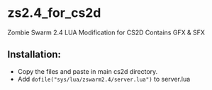 # zs2.4_for_cs2d

Zombie Swarm 2.4 LUA Modification for CS2D
Contains GFX & SFX

## Installation:
* Copy the files and paste in main cs2d directory.
* Add `dofile("sys/lua/zswarm2.4/server.lua")` to server.lua
